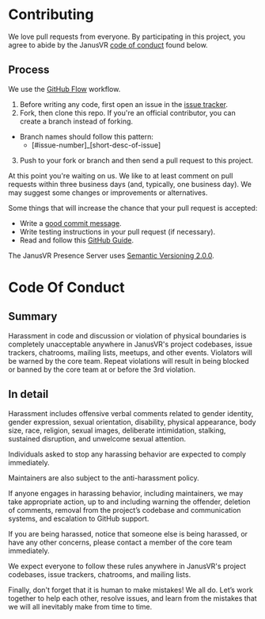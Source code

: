 # Contributing
We love pull requests from everyone. By participating in this project, you agree to abide by the JanusVR [code of conduct](#code-of-conduct) found below.

## Process
We use the [GitHub Flow](https://guides.github.com/introduction/flow/index.html) workflow.

1. Before writing any code, first open an issue in the [issue tracker](https://github.com/janusvr/janus-server/issues).
2. Fork, then clone this repo. If you're an official contributor, you can create a branch instead of forking.
 * Branch names should follow this pattern:
   * [#issue-number]_[short-desc-of-issue]
3. Push to your fork or branch and then send a pull request to this project.

At this point you're waiting on us. We like to at least comment on pull requests within three business days (and, typically, one business day). We may suggest some changes or improvements or alternatives.

Some things that will increase the chance that your pull request is accepted:

* Write a [good commit message](https://gist.github.com/sukima/8115d0eb3c10b82cdd2b).
* Write testing instructions in your pull request (if necessary).
* Read and follow this [GitHub Guide](https://guides.github.com/activities/contributing-to-open-source/).

The JanusVR Presence Server uses [Semantic Versioning 2.0.0](http://semver.org/).


# Code Of Conduct

## Summary
Harassment in code and discussion or violation of physical boundaries is completely unacceptable anywhere in JanusVR's project codebases, issue trackers, chatrooms, mailing lists, meetups, and other events. Violators will be warned by the core team. Repeat violations will result in being blocked or banned by the core team at or before the 3rd violation.

## In detail
Harassment includes offensive verbal comments related to gender identity, gender expression, sexual orientation, disability, physical appearance, body size, race, religion, sexual images, deliberate intimidation, stalking, sustained disruption, and unwelcome sexual attention.

Individuals asked to stop any harassing behavior are expected to comply immediately.

Maintainers are also subject to the anti-harassment policy.

If anyone engages in harassing behavior, including maintainers, we may take appropriate action, up to and including warning the offender, deletion of comments, removal from the project’s codebase and communication systems, and escalation to GitHub support.

If you are being harassed, notice that someone else is being harassed, or have any other concerns, please contact a member of the core team immediately.

We expect everyone to follow these rules anywhere in JanusVR's project codebases, issue trackers, chatrooms, and mailing lists.

Finally, don't forget that it is human to make mistakes! We all do. Let’s work together to help each other, resolve issues, and learn from the mistakes that we will all inevitably make from time to time.